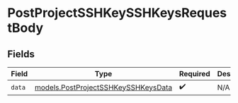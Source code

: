 # PostProjectSSHKeySSHKeysRequestBody


## Fields

| Field                                                                            | Type                                                                             | Required                                                                         | Description                                                                      |
| -------------------------------------------------------------------------------- | -------------------------------------------------------------------------------- | -------------------------------------------------------------------------------- | -------------------------------------------------------------------------------- |
| `data`                                                                           | [models.PostProjectSSHKeySSHKeysData](../models/postprojectsshkeysshkeysdata.md) | :heavy_check_mark:                                                               | N/A                                                                              |